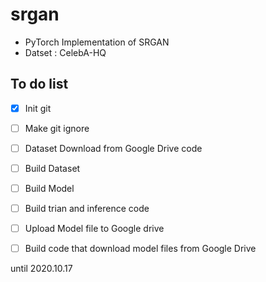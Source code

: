 # srgan

- PyTorch Implementation of SRGAN
- Datset :  CelebA-HQ


## To do list
- [x] Init git
- [ ] Make git ignore
- [ ] Dataset Download from Google Drive code 
- [ ] Build Dataset 
- [ ] Build Model
- [ ] Build trian and inference code
- [ ] Upload Model file to Google drive
- [ ] Build code that download model files from Google Drive


until 2020.10.17

